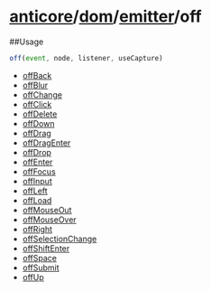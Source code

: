 # [anticore](../../../../../#reference)/[dom](../../#reference)/[emitter](../#reference)/<a name="reference">off</a>

##Usage

```js
off(event, node, listener, useCapture)
```

* [offBack](./offBack/#reference)
* [offBlur](./offBlur/#reference)
* [offChange](./offChange/#reference)
* [offClick](./offClick/#reference)
* [offDelete](./offDelete/#reference)
* [offDown](./offDown/#reference)
* [offDrag](./offDrag/#reference)
* [offDragEnter](./offDragEnter/#reference)
* [offDrop](./offDrop/#reference)
* [offEnter](./offEnter/#reference)
* [offFocus](./offFocus/#reference)
* [offInput](./offInput/#reference)
* [offLeft](./offLeft/#reference)
* [offLoad](./offLoad/#reference)
* [offMouseOut](./offMouseOut/#reference)
* [offMouseOver](./offMouseOver/#reference)
* [offRight](./offRight/#reference)
* [offSelectionChange](./offSelectionChange/#reference)
* [offShiftEnter](./offShiftEnter/#reference)
* [offSpace](./offSpace/#reference)
* [offSubmit](./offSubmit/#reference)
* [offUp](./offUp/#reference)
